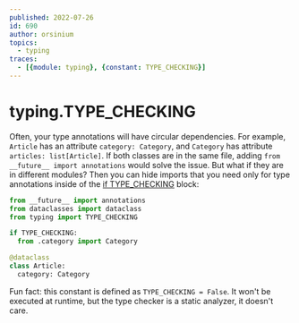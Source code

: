 ```yaml
---
published: 2022-07-26
id: 690
author: orsinium
topics:
  - typing
traces:
  - [{module: typing}, {constant: TYPE_CHECKING}]
---
```


# typing.TYPE_CHECKING

Often, your type annotations will have circular dependencies. For example, `Article` has an attribute `category: Category`, and `Category` has attribute `articles: list[Article]`. If both classes are in the same file, adding `from __future__ import annotations` would solve the issue. But what if they are in different modules? Then you can hide imports that you need only for type annotations inside of the [if TYPE_CHECKING](https://docs.python.org/3/library/typing.html#typing.TYPE_CHECKING) block:

```python
from __future__ import annotations
from dataclasses import dataclass
from typing import TYPE_CHECKING

if TYPE_CHECKING:
  from .category import Category

@dataclass
class Article:
  category: Category
```

Fun fact: this constant is defined as `TYPE_CHECKING = False`. It won't be executed at runtime, but the type checker is a static analyzer, it doesn't care.
